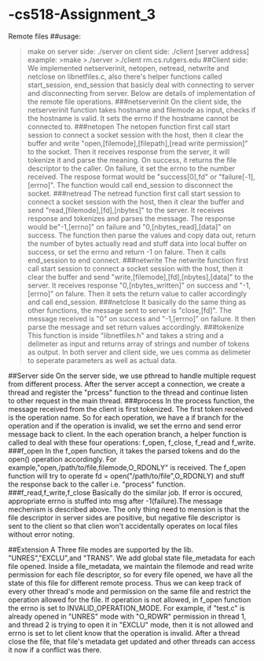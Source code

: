 # -cs518-Assignment_3
Remote files
##usage:
  >make
  on server side:
  >./server
  on client side:
  >./client [server address]
  example:
    >make
    >./server
    >./client rm.cs.rutgers.edu
##Client side:
  We implemented netserverinit, netopen, netread, netwrite and netclose on libnetfiles.c, also there's helper functions called start_session, end_session that basicly deal with connecting to server and disconnecting from server. Below are details of implementation of the remote file operations.
  ###netserverinit
  On the client side, the netserverinit function takes hostname and filemode as input, checks if the hostname is valid. It sets the errno if the hostname cannot be connected to. 
  ###netopen
  The netopen function first call start session to connect a socket session with the host, then it clear the buffer and write "open,[filemode],[filepath],[read write permission]" to the socket. Then it receives response from the server, it will tokenize it and parse the meaning. On success, it returns the file descriptor to the caller. On failure, it set the errno to the number received. The respose format would be "success[0],fd" or "failure[-1],[errno]". The function would call end_session to disconnect the socket.
  ###netread
  The netread function first call start session to connect a socket session with the host, then it clear the buffer and send "read,[filemode],[fd],[nbytes]" to the server. It receives response and tokenizes and parses the message. The response would be"-1,[errno]" on failure and "0,[nbytes_read],[data]" on success. The function then parse the values and copy data out, return the number of bytes actually read and stuff data into local buffer on success, or set the errno and return -1 on falure. Then it calls end_session to end connect.
  ###netwrite
  The netwrite function first call start session to connect a socket session with the host, then it clear the buffer and send "write,[filemode],[fd],[nbytes],[data]" to the server. It receives response "0,[nbytes_written]" on success and "-1, [errno]" on falure. Then it sets the return value to caller accordingly and call end_session.
  ###netclose
  It basically do the same thing as other functions, the message sent to server is "close,[fd]". The message received is "0" on success and "-1,[errno]" on failure. It then parse the message and set return values accordingly.
  ###tokenize
  This function is inside "libnetfiles.h" and takes a string and a delimeter as input and returns array of strings and number of tokens as output. In both server and client side, we ues comma as delimeter to seperate parameters as well as actual data.
  
##Server side
  On the server side, we use pthread to handle multiple request from different process. After the server accept a connection, we create a thread and register the "prcess" function to the thread and continue listen to other request in the main thread.
  ###process
  In the process function, the message received from the client is first tokenized. The first token received is the operation name. So for each operation, we have a if branch for the operation and if the operation is invalid, we set the errno and send error message back to client. In the each operation branch, a helper function is called to deal with these four operations: f_open, f_close, f_read and f_write.
  ###f_open
  In the f_open function, it takes the parsed tokens and do the open() operation accordingly. For example,"open,/path/to/file,filemode,O_RDONLY" is received. The f_open function will try to operate fd = open("/path/to/file",O_RDONLY) and stuff the response back to the caller i.e. "process" function.
  ###f_read,f_write,f_close
  Basically do the similar job. If error is occured, appropriate errno is stuffed into msg after -1(failure).The message mechenism is described above. The only thing need to mension is that the file descriptor in server sides are positive, but negative file descriptor is sent to the client so that clien won't accidentally operates on local files without error noting.
  
##Extension A
  Three file modes are supported by the lib. "UNRES","EXCLU",and "TRANS". We add global state file_metadata for each file opened. Inside a file_metadata, we maintain the filemode and read write permission for each file descriptor, so for every file opened, we have all the state of this file for different remote process. Thus we can keep track of every other thread's mode and permission on the same file and restrict the operation allowed for the file. If operation is not allowed, in f_open function the errno is set to INVALID_OPERATION_MODE. For example, if "test.c" is already opened in "UNRES" mode with "O_RDWR" permission in thread 1, and thread 2 is trying to open it in "EXCLU" mode, then it is not allowed and errno is set to let client know that the operation is invalid. After a thread close the file, that file's metadata get updated and other threads can access it now if a conflict was there. 
